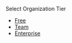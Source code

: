 Select Organization Tier
* [Free](/01-intro.md)
* [Team](/team_tier/01-intro.md)
* [Enterprise](/enterprise_tier/01-intro.md)
